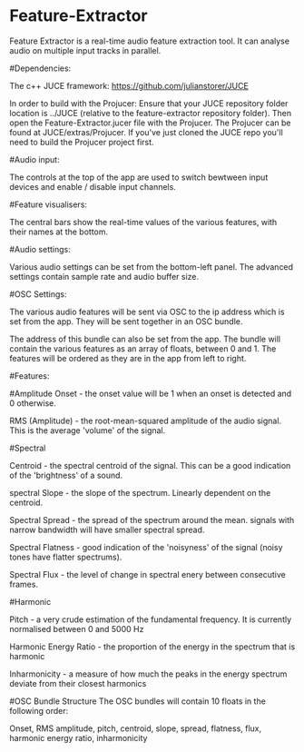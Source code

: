 # Feature-Extractor

Feature Extractor is a real-time audio feature extraction tool. It can analyse audio on multiple input tracks in parallel.

#Dependencies:

The c++ JUCE framework: https://github.com/julianstorer/JUCE

In order to build with the Projucer: Ensure that your JUCE repository folder location is ../JUCE (relative to the feature-extractor repository folder). Then open the Feature-Extractor.jucer file with the Projucer. The Projucer can be found at JUCE/extras/Projucer. If you've just cloned the JUCE repo you'll need to build the Projucer project first.

#Audio input:

The controls at the top of the app are used to switch bewtween input devices and enable / disable input channels.

#Feature visualisers:

The central bars show the real-time values of the various features, with their names at the bottom.

#Audio settings:

Various audio settings can be set from the bottom-left panel. The advanced settings contain sample rate and audio buffer size.

#OSC Settings:

The various audio features will be sent via OSC to the ip address which is set from the app. They will be sent together in an OSC bundle. 

The address of this bundle can also be set from the app. The bundle will contain the various features as an array of floats, between 
0 and 1. The features will be ordered as they are in the app from left to right.

#Features:

#Amplitude
Onset - the onset value will be 1 when an onset is detected and 0 otherwise.

RMS (Amplitude) - the root-mean-squared amplitude of the audio signal. This is the average 'volume' of the signal.

#Spectral

Centroid - the spectral centroid of the signal. This can be a good indication of the 'brightness' of a sound.

spectral Slope - the slope of the spectrum. Linearly dependent on the centroid.

Spectral Spread - the spread of the spectrum around the mean. signals with narrow bandwidth will have smaller spectral spread.

Spectral Flatness - good indication of the 'noisyness' of the signal (noisy tones have flatter spectrums).

Spectral Flux - the level of change in spectral enery between consecutive frames.

#Harmonic

Pitch - a very crude estimation of the fundamental frequency. It is currently normalised between 0 and 5000 Hz

Harmonic Energy Ratio - the proportion of the energy in the spectrum that is harmonic

Inharmonicity - a measure of how much the peaks in the energy spectrum deviate from their closest harmonics


#OSC Bundle Structure
The OSC bundles will contain 10 floats in the following order:

Onset, RMS amplitude, pitch, centroid, slope, spread, flatness, flux, harmonic energy ratio, inharmonicity
